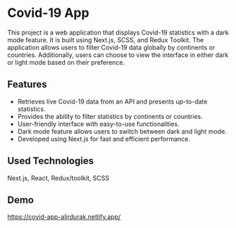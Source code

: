 # Covid-19 App

This project is a web application that displays Covid-19 statistics with a dark mode feature. It is built using Next.js, SCSS, and Redux Toolkit. The application allows users to filter Covid-19 data globally by continents or countries. Additionally, users can choose to view the interface in either dark or light mode based on their preference.

## Features

- Retrieves live Covid-19 data from an API and presents up-to-date statistics.
- Provides the ability to filter statistics by continents or countries.
- User-friendly interface with easy-to-use functionalities.
- Dark mode feature allows users to switch between dark and light mode.
- Developed using Next.js for fast and efficient performance.

## Used Technologies

Next.js, React, Redux/toolkit, SCSS

## Demo

https://covid-app-alirdurak.netlify.app/
